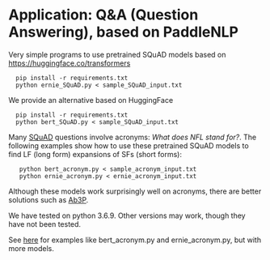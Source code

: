 # Application: Q&A (Question Answering), based on PaddleNLP

Very simple programs to use pretrained SQuAD models based on https://huggingface.co/transformers

```shell 
  pip install -r requirements.txt
  python ernie_SQuAD.py < sample_SQuAD_input.txt
```

We provide an alternative based on HuggingFace

```shell 
  pip install -r requirements.txt
  python bert_SQuAD.py < sample_SQuAD_input.txt
```

Many <a href="https://rajpurkar.github.io/SQuAD-explorer/">SQuAD</a>
questions involve acronyms: <i>What does NFL stand for?</i>.  The
following examples show how to use these pretrained SQuAD models to
find LF (long form) expansions of SFs (short forms):


```shell
   python bert_acronym.py < sample_acronym_input.txt
   python ernie_acronym.py < ernie_acronym_input.txt
```

Although these models work surprisingly well on acronyms, there are
better solutions such as <a
href="https://github.com/ncbi-nlp/Ab3P">Ab3P</a>.

We have tested on python 3.6.9.  Other versions may work, though they have not been tested.

See <a href="https://github.com/kwchurch/bert_acronym.py">here</a> for examples like bert_acronym.py and ernie_acronym.py, but
with more models.


